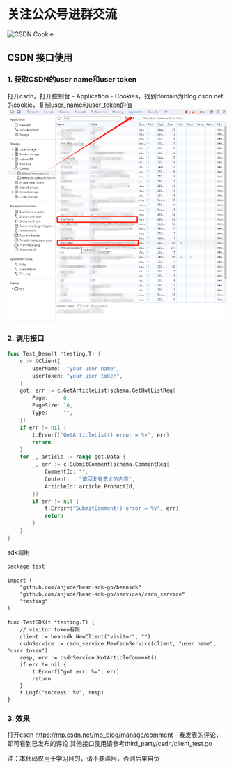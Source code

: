 # 关注公众号进群交流
![CSDN Cookie](doc/OfficialAccounts.png)

## CSDN 接口使用
### 1. 获取CSDN的user name和user token
打开csdn，打开控制台 - Application - Cookies，找到domain为blog.csdn.net的cookie，复制user_name和user_token的值
![CSDN Cookie](doc/img.png)
### 2. 调用接口
```go
func Test_Demo(t *testing.T) {
	c := &Client{
		userName:  "your user name",
		userToken: "your user token",
	}
	got, err := c.GetArticleList(schema.GetHotListReq{
		Page:     0,
		PageSize: 10,
		Type:     "",
	})
	if err != nil {
		t.Errorf("GetArticleList() error = %v", err)
		return
	}
	for _, article := range got.Data {
		_, err := c.SubmitComment(schema.CommentReq{
			CommentId: "",
			Content:   "请回复有意义的内容",
			ArticleId: article.ProductId,
		})
		if err != nil {
			t.Errorf("SubmitComment() error = %v", err)
			return
		}
	}
}
```
sdk调用
```azure
package test

import (
	"github.com/anjude/bean-sdk-go/beansdk"
	"github.com/anjude/bean-sdk-go/services/csdn_service"
	"testing"
)

func TestSDK(t *testing.T) {
	// visitor token有限
	client := beansdk.NewClient("visitor", "")
	csdnService := csdn_service.NewCsdnService(client, "user name", "user token")
	resp, err := csdnService.HotArticleComment()
	if err != nil {
		t.Errorf("got err: %v", err)
		return
	}
	t.Logf("success: %v", resp)
}
```
### 3. 效果
打开csdn https://mp.csdn.net/mp_blog/manage/comment - 我发表的评论，即可看到已发布的评论
其他接口使用请参考third_party/csdn/client_test.go

注：本代码仅用于学习目的，请不要滥用，否则后果自负
